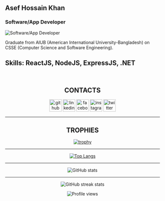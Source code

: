 ## Asef Hossain Khan
### Software/App Developer
![Software/App Developer](https://cdn.otherperspectives.me/images/E8MFUdN138Dgsk77dZZd3y4je5vObSuPCURya2P2.png)

Graduate from AIUB (American International University-Bangladesh) on CSSE (Computer Science and Software Engineering).

## Skills: ReactJS, NodeJS, ExpressJS, .NET  

<br/>

<div align="center">
<h2 align="center"> CONTACTS </h2>

[<img src='https://www.svgrepo.com/show/331724/github-code-source.svg' alt='github' height='40'>](https://github.com/AsefHossainKhan)  [<img src='https://www.svgrepo.com/show/37273/linkedin.svg' alt='linkedin' height='40'>](https://www.linkedin.com/in/asef/)  [<img src='https://www.svgrepo.com/show/158427/facebook.svg' alt='facebook' height='40'>](https://www.facebook.com/asefhossain123)  [<img src='https://www.svgrepo.com/show/14412/instagram.svg' alt='instagram' height='40'>](https://www.instagram.com/me_is_asef/)  [<img src='https://www.svgrepo.com/show/157815/twitter.svg' alt='twitter' height='40'>](https://twitter.com/asefhossain) 

</div>

<hr />

<div align="center">

## TROPHIES
[![trophy](https://github-profile-trophy.vercel.app/?username=AsefHossainKhan&theme=darkhub)](https://github.com/ryo-ma/github-profile-trophy)

<hr />

[![Top Langs](https://github-readme-stats.vercel.app/api/top-langs/?username=AsefHossainKhan)](https://github.com/anuraghazra/github-readme-stats)

<hr />

![GitHub stats](https://github-readme-stats.vercel.app/api?username=AsefHossainKhan&show_icons=true)  

<hr />

![GitHub streak stats](https://github-readme-streak-stats.herokuapp.com/?user=AsefHossainKhan)  



![Profile views](https://gpvc.arturio.dev/AsefHossainKhan)  

</div align="center">